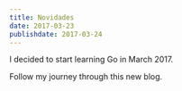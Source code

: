 ```yaml
---
title: Novidades
date: 2017-03-23
publishdate: 2017-03-24
---
```


I decided to start learning Go in March 2017.

Follow my journey through this new blog.
